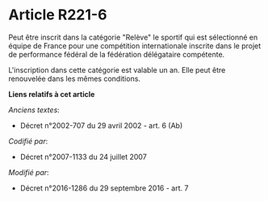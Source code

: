 # Article R221-6

Peut être inscrit dans la catégorie "Relève" le sportif qui est sélectionné en équipe de France pour une compétition
internationale inscrite dans le projet de performance fédéral de la fédération délégataire compétente.

L'inscription dans cette catégorie est valable un an. Elle peut être renouvelée dans les mêmes conditions.

**Liens relatifs à cet article**

_Anciens textes_:

  - Décret n°2002-707 du 29 avril 2002 - art. 6 (Ab)

_Codifié par_:

  - Décret n°2007-1133 du 24 juillet 2007

_Modifié par_:

  - Décret n°2016-1286 du 29 septembre 2016 - art. 7
